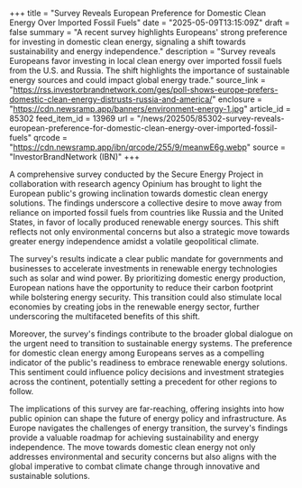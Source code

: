 +++
title = "Survey Reveals European Preference for Domestic Clean Energy Over Imported Fossil Fuels"
date = "2025-05-09T13:15:09Z"
draft = false
summary = "A recent survey highlights Europeans' strong preference for investing in domestic clean energy, signaling a shift towards sustainability and energy independence."
description = "Survey reveals Europeans favor investing in local clean energy over imported fossil fuels from the U.S. and Russia. The shift highlights the importance of sustainable energy sources and could impact global energy trade."
source_link = "https://rss.investorbrandnetwork.com/ges/poll-shows-europe-prefers-domestic-clean-energy-distrusts-russia-and-america/"
enclosure = "https://cdn.newsramp.app/banners/environment-energy-1.jpg"
article_id = 85302
feed_item_id = 13969
url = "/news/202505/85302-survey-reveals-european-preference-for-domestic-clean-energy-over-imported-fossil-fuels"
qrcode = "https://cdn.newsramp.app/ibn/qrcode/255/9/meanwE6g.webp"
source = "InvestorBrandNetwork (IBN)"
+++

<p>A comprehensive survey conducted by the Secure Energy Project in collaboration with research agency Opinium has brought to light the European public's growing inclination towards domestic clean energy solutions. The findings underscore a collective desire to move away from reliance on imported fossil fuels from countries like Russia and the United States, in favor of locally produced renewable energy sources. This shift reflects not only environmental concerns but also a strategic move towards greater energy independence amidst a volatile geopolitical climate.</p><p>The survey's results indicate a clear public mandate for governments and businesses to accelerate investments in renewable energy technologies such as solar and wind power. By prioritizing domestic energy production, European nations have the opportunity to reduce their carbon footprint while bolstering energy security. This transition could also stimulate local economies by creating jobs in the renewable energy sector, further underscoring the multifaceted benefits of this shift.</p><p>Moreover, the survey's findings contribute to the broader global dialogue on the urgent need to transition to sustainable energy systems. The preference for domestic clean energy among Europeans serves as a compelling indicator of the public's readiness to embrace renewable energy solutions. This sentiment could influence policy decisions and investment strategies across the continent, potentially setting a precedent for other regions to follow.</p><p>The implications of this survey are far-reaching, offering insights into how public opinion can shape the future of energy policy and infrastructure. As Europe navigates the challenges of energy transition, the survey's findings provide a valuable roadmap for achieving sustainability and energy independence. The move towards domestic clean energy not only addresses environmental and security concerns but also aligns with the global imperative to combat climate change through innovative and sustainable solutions.</p>